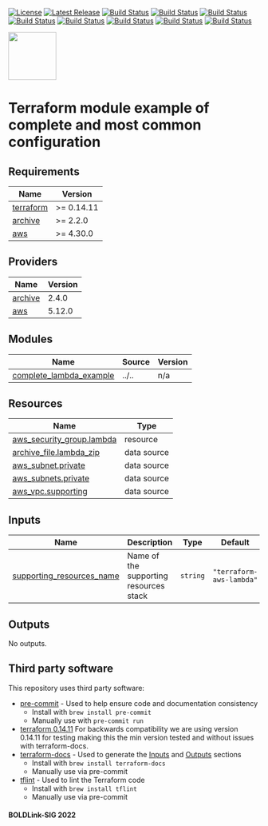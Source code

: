 [![License](https://img.shields.io/badge/License-Apache-blue.svg)](https://github.com/boldlink/terraform-aws-lambda/blob/main/LICENSE)
[![Latest Release](https://img.shields.io/github/release/boldlink/terraform-aws-lambda.svg)](https://github.com/boldlink/terraform-aws-lambda/releases/latest)
[![Build Status](https://github.com/boldlink/terraform-aws-lambda/actions/workflows/update.yaml/badge.svg)](https://github.com/boldlink/terraform-aws-lambda/actions)
[![Build Status](https://github.com/boldlink/terraform-aws-lambda/actions/workflows/release.yaml/badge.svg)](https://github.com/boldlink/terraform-aws-lambda/actions)
[![Build Status](https://github.com/boldlink/terraform-aws-lambda/actions/workflows/pre-commit.yaml/badge.svg)](https://github.com/boldlink/terraform-aws-lambda/actions)
[![Build Status](https://github.com/boldlink/terraform-aws-lambda/actions/workflows/pr-labeler.yaml/badge.svg)](https://github.com/boldlink/terraform-aws-lambda/actions)
[![Build Status](https://github.com/boldlink/terraform-aws-lambda/actions/workflows/module-examples-tests.yaml/badge.svg)](https://github.com/boldlink/terraform-aws-lambda/actions)
[![Build Status](https://github.com/boldlink/terraform-aws-lambda/actions/workflows/checkov.yaml/badge.svg)](https://github.com/boldlink/terraform-aws-lambda/actions)
[![Build Status](https://github.com/boldlink/terraform-aws-lambda/actions/workflows/auto-merge.yaml/badge.svg)](https://github.com/boldlink/terraform-aws-lambda/actions)
[![Build Status](https://github.com/boldlink/terraform-aws-lambda/actions/workflows/auto-badge.yaml/badge.svg)](https://github.com/boldlink/terraform-aws-lambda/actions)

[<img src="https://avatars.githubusercontent.com/u/25388280?s=200&v=4" width="96"/>](https://boldlink.io)

# Terraform module example of complete and most common configuration


<!-- BEGINNING OF PRE-COMMIT-TERRAFORM DOCS HOOK -->
## Requirements

| Name | Version |
|------|---------|
| <a name="requirement_terraform"></a> [terraform](#requirement\_terraform) | >= 0.14.11 |
| <a name="requirement_archive"></a> [archive](#requirement\_archive) | >= 2.2.0 |
| <a name="requirement_aws"></a> [aws](#requirement\_aws) | >= 4.30.0 |

## Providers

| Name | Version |
|------|---------|
| <a name="provider_archive"></a> [archive](#provider\_archive) | 2.4.0 |
| <a name="provider_aws"></a> [aws](#provider\_aws) | 5.12.0 |

## Modules

| Name | Source | Version |
|------|--------|---------|
| <a name="module_complete_lambda_example"></a> [complete\_lambda\_example](#module\_complete\_lambda\_example) | ../.. | n/a |

## Resources

| Name | Type |
|------|------|
| [aws_security_group.lambda](https://registry.terraform.io/providers/hashicorp/aws/latest/docs/resources/security_group) | resource |
| [archive_file.lambda_zip](https://registry.terraform.io/providers/hashicorp/archive/latest/docs/data-sources/file) | data source |
| [aws_subnet.private](https://registry.terraform.io/providers/hashicorp/aws/latest/docs/data-sources/subnet) | data source |
| [aws_subnets.private](https://registry.terraform.io/providers/hashicorp/aws/latest/docs/data-sources/subnets) | data source |
| [aws_vpc.supporting](https://registry.terraform.io/providers/hashicorp/aws/latest/docs/data-sources/vpc) | data source |

## Inputs

| Name | Description | Type | Default | Required |
|------|-------------|------|---------|:--------:|
| <a name="input_supporting_resources_name"></a> [supporting\_resources\_name](#input\_supporting\_resources\_name) | Name of the supporting resources stack | `string` | `"terraform-aws-lambda"` | no |

## Outputs

No outputs.
<!-- END OF PRE-COMMIT-TERRAFORM DOCS HOOK -->

## Third party software
This repository uses third party software:
* [pre-commit](https://pre-commit.com/) - Used to help ensure code and documentation consistency
  * Install with `brew install pre-commit`
  * Manually use with `pre-commit run`
* [terraform 0.14.11](https://releases.hashicorp.com/terraform/0.14.11/) For backwards compatibility we are using version 0.14.11 for testing making this the min version tested and without issues with terraform-docs.
* [terraform-docs](https://github.com/segmentio/terraform-docs) - Used to generate the [Inputs](#Inputs) and [Outputs](#Outputs) sections
  * Install with `brew install terraform-docs`
  * Manually use via pre-commit
* [tflint](https://github.com/terraform-linters/tflint) - Used to lint the Terraform code
  * Install with `brew install tflint`
  * Manually use via pre-commit

#### BOLDLink-SIG 2022

